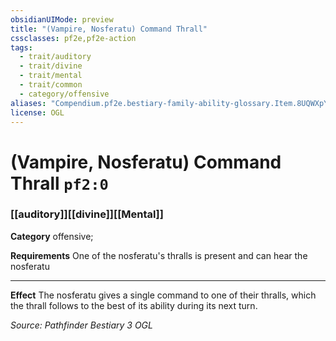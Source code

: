 ```yaml
---
obsidianUIMode: preview
title: "(Vampire, Nosferatu) Command Thrall"
cssclasses: pf2e,pf2e-action
tags:
  - trait/auditory
  - trait/divine
  - trait/mental
  - trait/common
  - category/offensive
aliases: "Compendium.pf2e.bestiary-family-ability-glossary.Item.8UQWXpYfn9oE1ZHu"
license: OGL
---
```

# (Vampire, Nosferatu) Command Thrall `pf2:0`

### [[auditory]][[divine]][[Mental]]

**Category** offensive; 




**Requirements** One of the nosferatu's thralls is present and can hear the nosferatu

* * *

**Effect** The nosferatu gives a single command to one of their thralls, which the thrall follows to the best of its ability during its next turn.

*Source: Pathfinder Bestiary 3*
*OGL*